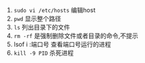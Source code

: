 1. `sudo vi /etc/hosts` 编辑host
2. `pwd` 显示整个路径
3. `ls` 列出目录下的文件
4. `rm -rf` 是强制删除文件或者目录的命令,不提示
5. lsof i :端口号 查看端口号运行的进程
6. `kill -9 PID` 杀死进程
